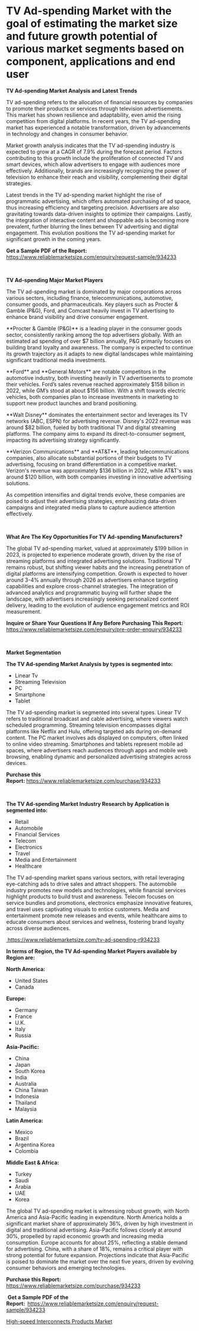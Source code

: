 <p><h1>TV Ad-spending Market with the goal of estimating the market size and future growth potential of various market segments based on component, applications and end user</h1></p><p><strong>TV Ad-spending Market Analysis and Latest Trends</strong></p>
<p><p>TV ad-spending refers to the allocation of financial resources by companies to promote their products or services through television advertisements. This market has shown resilience and adaptability, even amid the rising competition from digital platforms. In recent years, the TV ad-spending market has experienced a notable transformation, driven by advancements in technology and changes in consumer behavior.</p><p>Market growth analysis indicates that the TV ad-spending industry is expected to grow at a CAGR of 7.9% during the forecast period. Factors contributing to this growth include the proliferation of connected TV and smart devices, which allow advertisers to engage with audiences more effectively. Additionally, brands are increasingly recognizing the power of television to enhance their reach and visibility, complementing their digital strategies.</p><p>Latest trends in the TV ad-spending market highlight the rise of programmatic advertising, which offers automated purchasing of ad space, thus increasing efficiency and targeting precision. Advertisers are also gravitating towards data-driven insights to optimize their campaigns. Lastly, the integration of interactive content and shoppable ads is becoming more prevalent, further blurring the lines between TV advertising and digital engagement. This evolution positions the TV ad-spending market for significant growth in the coming years.</p></p>
<p><strong>Get a Sample PDF of the Report:&nbsp;</strong> <a href="https://www.reliablemarketsize.com/enquiry/request-sample/934233?utm_campaign=3199&utm_medium=2&utm_source=Github&utm_content=ia&utm_term=08042025&utm_id=tv-ad-spending">https://www.reliablemarketsize.com/enquiry/request-sample/934233</a></p>
<p>&nbsp;</p>
<p><strong>TV Ad-spending Major Market Players</strong></p>
<p><p>The TV ad-spending market is dominated by major corporations across various sectors, including finance, telecommunications, automotive, consumer goods, and pharmaceuticals. Key players such as Procter & Gamble (P&G), Ford, and Comcast heavily invest in TV advertising to enhance brand visibility and drive consumer engagement.</p><p>**Procter & Gamble (P&G)** is a leading player in the consumer goods sector, consistently ranking among the top advertisers globally. With an estimated ad spending of over $7 billion annually, P&G primarily focuses on building brand loyalty and awareness. The company is expected to continue its growth trajectory as it adapts to new digital landscapes while maintaining significant traditional media investments.</p><p>**Ford** and **General Motors** are notable competitors in the automotive industry, both investing heavily in TV advertisements to promote their vehicles. Ford’s sales revenue reached approximately $158 billion in 2022, while GM’s stood at about $156 billion. With a shift towards electric vehicles, both companies plan to increase investments in marketing to support new product launches and brand positioning.</p><p>**Walt Disney** dominates the entertainment sector and leverages its TV networks (ABC, ESPN) for advertising revenue. Disney's 2022 revenue was around $82 billion, fueled by both traditional TV and digital streaming platforms. The company aims to expand its direct-to-consumer segment, impacting its advertising strategy significantly.</p><p>**Verizon Communications** and **AT&T**, leading telecommunications companies, also allocate substantial portions of their budgets to TV advertising, focusing on brand differentiation in a competitive market. Verizon's revenue was approximately $136 billion in 2022, while AT&T's was around $120 billion, with both companies investing in innovative advertising solutions.</p><p>As competition intensifies and digital trends evolve, these companies are poised to adjust their advertising strategies, emphasizing data-driven campaigns and integrated media plans to capture audience attention effectively.</p></p>
<p>&nbsp;</p>
<p><strong>What Are The Key Opportunities For TV Ad-spending Manufacturers?</strong></p>
<p><p>The global TV ad-spending market, valued at approximately $199 billion in 2023, is projected to experience moderate growth, driven by the rise of streaming platforms and integrated advertising solutions. Traditional TV remains robust, but shifting viewer habits and the increasing penetration of digital platforms are intensifying competition. Growth is expected to hover around 3-4% annually through 2026 as advertisers enhance targeting capabilities and explore cross-channel strategies. The integration of advanced analytics and programmatic buying will further shape the landscape, with advertisers increasingly seeking personalized content delivery, leading to the evolution of audience engagement metrics and ROI measurement.</p></p>
<p><strong>Inquire or Share Your Questions If Any Before Purchasing This Report:</strong> <a href="https://www.reliablemarketsize.com/enquiry/pre-order-enquiry/934233?utm_campaign=3199&utm_medium=2&utm_source=Github&utm_content=ia&utm_term=08042025&utm_id=tv-ad-spending">https://www.reliablemarketsize.com/enquiry/pre-order-enquiry/934233</a></p>
<p>&nbsp;</p>
<p><strong>Market Segmentation</strong></p>
<p><strong>The TV Ad-spending Market Analysis by types is segmented into:</strong></p>
<p><ul><li>Linear Tv</li><li>Streaming Television</li><li>PC</li><li>Smartphone</li><li>Tablet</li></ul></p>
<p><p>The TV ad-spending market is segmented into several types. Linear TV refers to traditional broadcast and cable advertising, where viewers watch scheduled programming. Streaming television encompasses digital platforms like Netflix and Hulu, offering targeted ads during on-demand content. The PC market involves ads displayed on computers, often linked to online video streaming. Smartphones and tablets represent mobile ad spaces, where advertisers reach audiences through apps and mobile web browsing, enabling dynamic and personalized advertising strategies across devices.</p></p>
<p><strong>Purchase this Report:&nbsp;</strong><a href="https://www.reliablemarketsize.com/purchase/934233?utm_campaign=3199&utm_medium=2&utm_source=Github&utm_content=ia&utm_term=08042025&utm_id=tv-ad-spending">https://www.reliablemarketsize.com/purchase/934233</a></p>
<p>&nbsp;</p>
<p><strong>The TV Ad-spending Market Industry Research by Application is segmented into:</strong></p>
<p><ul><li>Retail</li><li>Automobile</li><li>Financial Services</li><li>Telecom</li><li>Electronics</li><li>Travel</li><li>Media and Entertainment</li><li>Healthcare</li></ul></p>
<p><p>The TV ad-spending market spans various sectors, with retail leveraging eye-catching ads to drive sales and attract shoppers. The automobile industry promotes new models and technologies, while financial services highlight products to build trust and awareness. Telecom focuses on service bundles and promotions, electronics emphasize innovative features, and travel uses captivating visuals to entice customers. Media and entertainment promote new releases and events, while healthcare aims to educate consumers about services and wellness, fostering brand loyalty across diverse audiences.</p></p>
<p><a href="https://www.reliablemarketsize.com/tv-ad-spending-r934233?utm_campaign=3199&utm_medium=2&utm_source=Github&utm_content=ia&utm_term=08042025&utm_id=tv-ad-spending">&nbsp;https://www.reliablemarketsize.com/tv-ad-spending-r934233</a></p>
<p><strong>In terms of Region, the TV Ad-spending Market Players available by Region are:</strong></p>
<p>
    <p> <strong> North America: </strong>
        <ul>
            <li>United States</li>
            <li>Canada</li>
        </ul>
        </p> 
    <p> <strong> Europe: </strong>
        <ul>
            <li>Germany</li>
            <li>France</li>
            <li>U.K.</li>
            <li>Italy</li>
            <li>Russia</li>
        </ul>
        </p> 
    <p> <strong> Asia-Pacific: </strong>
        <ul>
            <li>China</li>
            <li>Japan</li>
            <li>South Korea</li>
            <li>India</li>
            <li>Australia</li>
            <li>China Taiwan</li>
            <li>Indonesia</li>
            <li>Thailand</li>
            <li>Malaysia</li>
        </ul>
        </p> 
    <p> <strong> Latin America: </strong>
        <ul>
            <li>Mexico</li>
            <li>Brazil</li>
            <li>Argentina Korea</li>
            <li>Colombia</li>
        </ul>
        </p> 
    <p> <strong> Middle East & Africa: </strong>
        <ul>
            <li>Turkey</li>
            <li>Saudi</li>
            <li>Arabia</li>
            <li>UAE</li>
            <li>Korea</li>
        </ul>
    </p>
    </p>
<p><p>The global TV ad-spending market is witnessing robust growth, with North America and Asia-Pacific leading in expenditure. North America holds a significant market share of approximately 36%, driven by high investment in digital and traditional advertising. Asia-Pacific follows closely at around 30%, propelled by rapid economic growth and increasing media consumption. Europe accounts for about 25%, reflecting a stable demand for advertising. China, with a share of 18%, remains a critical player with strong potential for future expansion. Projections indicate that Asia-Pacific is poised to dominate the market over the next five years, driven by evolving consumer behaviors and emerging technologies.</p></p>
<p><strong>Purchase this Report: </strong><a href="https://www.reliablemarketsize.com/purchase/934233?utm_campaign=3199&utm_medium=2&utm_source=Github&utm_content=ia&utm_term=08042025&utm_id=tv-ad-spending">https://www.reliablemarketsize.com/purchase/934233</a></p>
<p>&nbsp;<strong>Get a Sample PDF of the Report:&nbsp;&nbsp;</strong><a href="https://www.reliablemarketsize.com/enquiry/request-sample/934233?utm_campaign=3199&utm_medium=2&utm_source=Github&utm_content=ia&utm_term=08042025&utm_id=tv-ad-spending">https://www.reliablemarketsize.com/enquiry/request-sample/934233</a></p>
<p><strong></strong></p>
<p><p><a href="https://github.com/daphnyvashdi/Market-Research-Report-List-1/blob/main/high-speed-interconnects-products-market.md?utm_campaign=3199&utm_medium=2&utm_source=Github&utm_content=ia&utm_term=08042025&utm_id=tv-ad-spending">High-speed Interconnects Products Market</a></p></p>